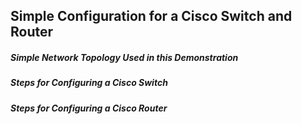 ## Simple Configuration for a Cisco Switch and Router 

##### Simple Network Topology Used in this Demonstration
 
##### Steps for Configuring a Cisco Switch 


##### Steps for Configuring a Cisco Router
